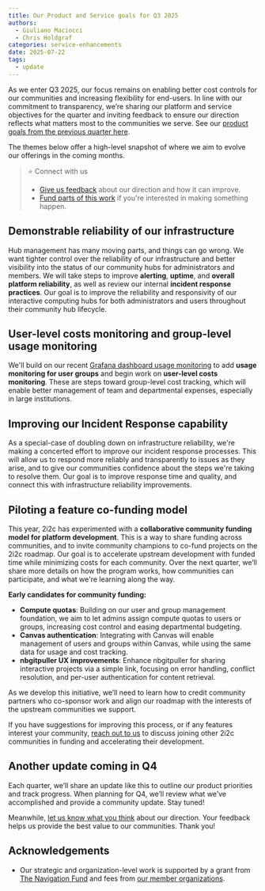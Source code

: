 ```yaml
---
title: Our Product and Service goals for Q3 2025
authors:
  - Giuliano Maciocci
  - Chris Holdgraf
categories: service-enhancements
date: 2025-07-22
tags:
  - update
---
```


As we enter Q3 2025, our focus remains on enabling better cost controls for our communities and increasing flexibility for end-users. In line with our commitment to transparency, we’re sharing our platform and service objectives for the quarter and inviting feedback to ensure our direction reflects what matters most to the communities we serve. See our [product goals from the previous quarter here](../q2-product-goals/index.md).

The themes below offer a high-level snapshot of where we aim to evolve our offerings in the coming months.

> ⭐ Connect with us
>
> - [Give us feedback](https://docs.google.com/forms/u/1/d/1PXGM9_j0nyFLR1FEs7fz9x1vUuhs-J4IvoWGy5r-2aE/edit?fromCopy=true&ct=2) about our direction and how it can improve.
> - [Fund parts of this work](https://forms.fillout.com/t/uQHVMkgvsuus) if you're interested in making something happen.

## Demonstrable reliability of our infrastructure

Hub management has many moving parts, and things can go wrong. We want tighter control over the reliability of our infrastructure and better visibility into the status of our community hubs for administrators and members. We will take steps to improve **alerting**, **uptime**, and **overall platform reliability**, as well as review our internal **incident response practices**. Our goal is to improve the reliability and responsivity of our interactive computing hubs for both administrators and users throughout their community hub lifecycle.

## User-level costs monitoring and group-level usage monitoring

We'll build on our recent [Grafana dashboard usage monitoring](https://2i2c.org/blog/2024/aws-cost-attribution/) to add **usage monitoring for user groups** and begin work on **user-level costs monitoring**. These are steps toward group-level cost tracking, which will enable better management of team and departmental expenses, especially in large institutions.

## Improving our Incident Response capability

As a special-case of doubling down on infrastructure reliability, we're making a concerted effort to improve our incident response processes. This will allow us to respond more reliably and transparently to issues as they arise, and to give our communities confidence about the steps we're taking to resolve them. Our goal is to improve response time and quality, and connect this with infrastructure reliability improvements.

## Piloting a feature co-funding model

This year, 2i2c has experimented with a **collaborative community funding model for platform development**. This is a way to share funding across communities, and to invite community champions to co-fund projects on the 2i2c roadmap. Our goal is to accelerate upstream development with funded time while minimizing costs for each community. Over the next quarter, we’ll share more details on how the program works, how communities can participate, and what we're learning along the way.

**Early candidates for community funding:**

- **Compute quotas**: Building on our user and group management foundation, we aim to let admins assign compute quotas to users or groups, increasing cost control and easing departmental budgeting.
- **Canvas authentication**: Integrating with Canvas will enable management of users and groups within Canvas, while using the same data for usage and cost tracking.
- **nbgitpuller UX improvements**: Enhance nbgitpuller for sharing interactive projects via a simple link, focusing on error handling, conflict resolution, and per-user authentication for content retrieval.

As we develop this initiative, we’ll need to learn how to credit community partners who co-sponsor work and align our roadmap with the interests of the upstream communities we support.

If you have suggestions for improving this process, or if any features interest your community, [reach out to us](https://forms.fillout.com/t/uQHVMkgvsuus) to discuss joining other 2i2c communities in funding and accelerating their development.

## Another update coming in Q4

Each quarter, we’ll share an update like this to outline our product priorities and track progress. When planning for Q4, we’ll review what we’ve accomplished and provide a community update. Stay tuned!

Meanwhile, [let us know what you think](https://docs.google.com/forms/u/1/d/1PXGM9_j0nyFLR1FEs7fz9x1vUuhs-J4IvoWGy5r-2aE/edit?fromCopy=true&ct=2) about our direction. Your feedback helps us provide the best value to our communities. Thank you!

## Acknowledgements

- Our strategic and organization-level work is supported by a grant from [The Navigation Fund](../../../collaborators/navigation/) and fees from [our member organizations](../../../members/).
